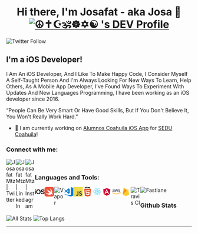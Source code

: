 <h1 align="center">Hi there, I'm Josafat - aka Josa 👋</a>  
  <a href="https://dev.to/zoedreams">
  <img src="https://d2fltix0v2e0sb.cloudfront.net/dev-badge.svg" alt="☮️✝️☪️🕉☸️✡️☯️ 's DEV Profile" height="30" width="30">
</a></h1>

![Twitter Follow](https://img.shields.io/twitter/follow/iamjosafatmtz?style=social)

## I'm a iOS Developer!

I Am An iOS Developer, And I Like To Make Happy Code, I Consider Myself A Self-Taught Person And I'm Always Looking For New Ways To Learn, Help Others, As A Mobile App Developer, I've Found Ways To Experiment With Updates And New Languages Programming, I have been working as an iOS developer since 2016.

“People Can Be Very Smart Or Have Good Skills, But If You Don't Believe It, You Won't Really Work Hard.” 

- 🔭 I am currently working on [Alumnos Coahuila iOS App][websiteProyect] for [SEDU Coahuila][websiteTeam]!

### Connect with me:

[<img align="left" alt="JosafatMtz | Twitter" width="26px" src="https://cdn.jsdelivr.net/npm/simple-icons@3.0.1/icons/twitter.svg" />][twitter]
[<img align="left" alt="JosafatMtz | LinkedIn" width="26px" src="https://cdn.jsdelivr.net/npm/simple-icons@3.0.1/icons/linkedin.svg" />][linkedin]
[<img align="left" alt="JosafatMtz | Instagram" width="26px" src="https://cdn.jsdelivr.net/npm/simple-icons@3.0.1/icons/instagram.svg" />][instagram]

<br />

### Languages and Tools:

<img align="left" alt="iOS" width="26px" src="https://raw.githubusercontent.com/github/explore/80688e429a7d4ef2fca1e82350fe8e3517d3494d/topics/ios/ios.png" />
<img align="left" alt="Swift" width="26px" src="https://raw.githubusercontent.com/github/explore/80688e429a7d4ef2fca1e82350fe8e3517d3494d/topics/swift/swift.png" />
<img align="left" alt="Vapor" width="26px" src="https://vapor.codes/img/logo.7c12f228.png" />
<img align="left" alt="Visual Studio Code" width="26px" src="https://raw.githubusercontent.com/github/explore/80688e429a7d4ef2fca1e82350fe8e3517d3494d/topics/visual-studio-code/visual-studio-code.png" />
<img align="left" alt="Javascript" width="26px" src="https://raw.githubusercontent.com/github/explore/80688e429a7d4ef2fca1e82350fe8e3517d3494d/topics/javascript/javascript.png" />
<img align="left" alt="Html5" width="26px" src="https://raw.githubusercontent.com/github/explore/80688e429a7d4ef2fca1e82350fe8e3517d3494d/topics/html/html.png" />

<img align="left" alt="React" width="26px" src="https://raw.githubusercontent.com/github/explore/80688e429a7d4ef2fca1e82350fe8e3517d3494d/topics/react/react.png" /><img align="left" alt="Angular" width="26px" src="https://raw.githubusercontent.com/github/explore/80688e429a7d4ef2fca1e82350fe8e3517d3494d/topics/angular/angular.png" />
<img align="left" alt="AWS" width="26px" src="https://raw.githubusercontent.com/github/explore/fbceb94436312b6dacde68d122a5b9c7d11f9524/topics/aws/aws.png" />
<img align="left" alt="Firabase" width="26px" src="https://raw.githubusercontent.com/github/explore/80688e429a7d4ef2fca1e82350fe8e3517d3494d/topics/firebase/firebase.png" />
<img align="left" alt="Travis CI" width="26px" src="https://travis-ci.com/images/logos/TravisCI-Mascot-2.png" />
<img align="left" alt="Fastlane" width="78px" src="https://fastlane.tools/assets/images/fastlane-logo-lockup.png" />

<br />

### Github Stats
![All Stats](https://github-readme-stats.vercel.app/api?username=JosafatCMtz&show_icons=true&include_all_commits=true&count_private=true&hide=contribs)
![Top Langs](https://github-readme-stats.vercel.app/api/top-langs/?username=JosafatCMtz&layout=compact)

<hr/>

<p align="center"><img src="https://profile-counter.glitch.me/JosafatCMtz/count.svg" alt=""/></p>


[websiteProyect]: https://apps.apple.com/mx/app/alumnos-coahuila/id1435334888
[websiteTeam]: https://www.seducoahuila.gob.mx/
[twitter]: https://twitter.com/iamjosafatmtz
[instagram]: https://www.instagram.com/iamjosacmtz/
[linkedin]: https://www.linkedin.com/in/josafatmtz/
